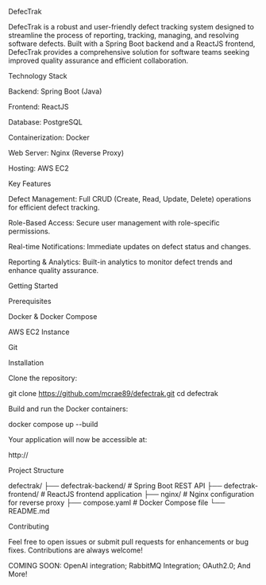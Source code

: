 DefecTrak

DefecTrak is a robust and user-friendly defect tracking system designed to streamline the process of reporting, tracking, managing, and resolving software defects. Built with a Spring Boot backend and a ReactJS frontend, DefecTrak provides a comprehensive solution for software teams seeking improved quality assurance and efficient collaboration.

Technology Stack

Backend: Spring Boot (Java)

Frontend: ReactJS

Database: PostgreSQL

Containerization: Docker

Web Server: Nginx (Reverse Proxy)

Hosting: AWS EC2

Key Features

Defect Management: Full CRUD (Create, Read, Update, Delete) operations for efficient defect tracking.

Role-Based Access: Secure user management with role-specific permissions.

Real-time Notifications: Immediate updates on defect status and changes.

Reporting & Analytics: Built-in analytics to monitor defect trends and enhance quality assurance.

Getting Started

Prerequisites

Docker & Docker Compose

AWS EC2 Instance

Git

Installation

Clone the repository:

git clone https://github.com/mcrae89/defectrak.git
cd defectrak

Build and run the Docker containers:

docker compose up --build

Your application will now be accessible at:

http://<your-ec2-instance-ip>

Project Structure

defectrak/
├── defectrak-backend/       # Spring Boot REST API
├── defectrak-frontend/      # ReactJS frontend application
├── nginx/                   # Nginx configuration for reverse proxy
├── compose.yaml             # Docker Compose file
└── README.md

Contributing

Feel free to open issues or submit pull requests for enhancements or bug fixes. Contributions are always welcome!

COMING SOON:
OpenAI integration;
RabbitMQ Integration;
OAuth2.0;
And More!
